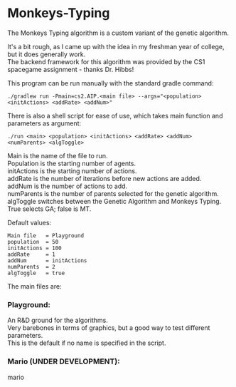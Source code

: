 # Monkeys-Typing
The Monkeys Typing algorithm is a custom variant of the genetic algorithm.

It's a bit rough, as I came up with the idea in my freshman year of college, but it does generally work.  
The backend framework for this algorithm was provided by the CS1 spacegame assignment - thanks Dr. Hibbs!

This program can be run manually with the standard gradle command:
```
./gradlew run -Pmain=cs2.AIP.<main file> --args="<population> <initActions> <addRate> <addNum>"
```

There is also a shell script for ease of use, which takes main function and parameters as argument:
```
./run <main> <population> <initActions> <addRate> <addNum> <numParents> <algToggle>
```

Main is the name of the file to run.  
Population is the starting number of agents.  
initActions is the starting number of actions.  
addRate is the number of iterations before new actions are added.  
addNum is the number of actions to add.  
numParents is the number of parents selected for the genetic algorithm.
algToggle switches between the Genetic Algorithm and Monkeys Typing. True selects GA; false is MT.

Default values:
```
Main file   = Playground
population  = 50
initActions = 100
addRate     = 1
addNum      = initActions
numParents  = 2
algToggle   = true
```

The main files are:

### Playground:
An R&D ground for the algorithms.   
Very barebones in terms of graphics, but a good way to test different parameters.  
This is the default if no name is specified in the script.

### Mario (UNDER DEVELOPMENT):
mario 
